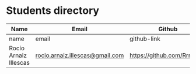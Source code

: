 # Students directory

| Name | Email | Github |
| --- | --- | --- |
| name | email | github-link |
| Rocío Arnaiz Illescas | rocio.arnaiz.illescas@gmail.com | https://github.com/Rrrrrroar |
